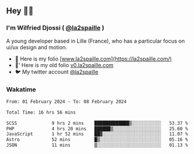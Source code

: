 ## Hey 👋🏾
### I'm Wilfried Djossi ( <a href="https://twitter.com/la2spaille/" target="_blank">@la2spaille</a> )
A young developer based in Lille (France), who has a particular focus on ui/ux design and motion.

- 🎨 Here is my folio [www.la2spaille.com](https://la2spaille.com/)
- 🎨' Here is my old folio [v0.la2spaille.com](https://v0.la2spaille.com/)
- 🐦 My twitter account [@la2spaille](https://twitter.com/la2spaille/)

### Wakatime
<!--START_SECTION:waka-->

```txt
From: 01 February 2024 - To: 08 February 2024

Total Time: 16 hrs 56 mins

SCSS             9 hrs 2 mins    █████████████▒░░░░░░░░░░░   53.37 %
PHP              4 hrs 20 mins   ██████▒░░░░░░░░░░░░░░░░░░   25.60 %
JavaScript       1 hr 52 mins    ██▓░░░░░░░░░░░░░░░░░░░░░░   11.07 %
Astro            52 mins         █▒░░░░░░░░░░░░░░░░░░░░░░░   05.16 %
JSON             11 mins         ▒░░░░░░░░░░░░░░░░░░░░░░░░   01.13 %
```

<!--END_SECTION:waka-->
<!--
**la2spaille/la2spaille** is a ✨ _special_ ✨ repository because its `README.md` (this file) appears on your GitHub profile.

Here are some ideas to get you started:

- 🔭 I’m currently working on ...
- 🌱 I’m currently learning ...
- 👯 I’m looking to collaborate on ...
- 🤔 I’m looking for help with ...
- 💬 Ask me about ...
- 📫 How to reach me: ...
- 😄 Pronouns: ...
- ⚡ Fun fact: ...
-->
